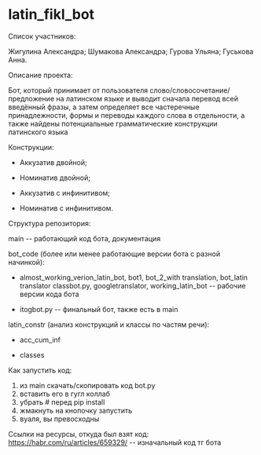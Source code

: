 # latin_fikl_bot

Список участников:

Жигулина Александра;
Шумакова Александра;
Гурова Ульяна;
Гуськова Анна.

Описание проекта:

Бот, который принимает от пользователя слово/словосочетание/предложение на латинском языке 
и выводит сначала перевод всей введённый фразы,
а затем определяет все частеречные принадлежности, формы и переводы каждого слова в отдельности, 
а также найдены потенциальные грамматические конструкции латинского языка

Конструкции:

- Аккузатив двойной;

- Номинатив двойной;

- Аккузатив с инфинитивом;

- Номинатив с инфинитивом.


Структура репозитория:

main -- работающий код бота, документация


bot_code (более или менее работающие версии бота с разной начинкой):


- almost_working_verion_latin_bot, bot1, bot_2_with translation, bot_latin translator
classbot.py, googletranslator, working_latin_bot -- рабочие версии кода бота

- itogbot.py -- финальный бот, также есть в main

latin_constr (анализ конструкций и классы по частям речи):

- acc_cum_inf

- classes



Как запустить код: 
1) из main скачать/скопировать код bot.py
2) вставить его в гугл коллаб
3) убрать # перед pip install
4) жмакнуть на кнопочку запустить
5) вуаля, вы превосходны


Ссылки на ресурсы, откуда был взят код:
https://habr.com/ru/articles/659329/ -- изначальный код тг бота
